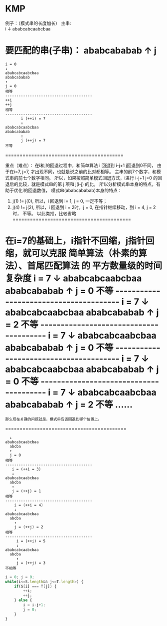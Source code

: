 # KMP

例子：（模式串的长度加长）
主串:   
    i
    ↓
    ababcabcaabcbaa

要匹配的串(子串)：
    ababcababab
    ↑
    j
========================================= 
    i = 0
    ↓
    ababcabcaabcbaa
    ababcababab
    ↑
    j = 0
    相等
    ---------------------------------------
    ++i
    ++j
    相等
    ---------------------------------------
           i (++i) = 7
           ↓
    ababcabcaabcbaa
    ababcababab
           ↑
           j (++j) = 7
    不等
========================================= 

重点（难点）：
在i和j的回退过程中，和简单算法 i 回退到 i-j+1  j回退到0不同，
由于在i=7, j=7, 才出现不同，也就是说之前的比对都相等。
主串的前7个数字，和模式串的前七个数字相同。
所以，如果按照简单模式回退方式，i进行 i-j+1  j=0 的回退后的比较，就是模式串的第 j 项和 j(i-j) 的比，
所以分析模式串本身的特点，有助于优化i的回退数值，
模式串(ababcababab)本身的特点：
1. j(1) != j(0), 所以，i 回退到 i= 1, j = 0, 一定不等；
2. j(4) != j(2), 所以，i 回退到 i = 2时，j = 0, 在指针继续移动，到 i = 4, j = 2时， 不等。
以此类推，比较省略
=========================================  

在i=7的基础上，i指针不回缩，j指针回缩，就可以克服 简单算法（朴素的算法）、首尾匹配算法 的 平方数量级的时间复杂度
           i = 7
           ↓
    ababcabcaabcbaa
     ababcababab
     ↑
     j = 0
     不等
    ---------------------------------------
       i = 7
           ↓
    ababcabcaabcbaa
      ababcababab
        ↑
        j = 2
        不等
    ---------------------------------------
       i = 7
           ↓
    ababcabcaabcbaa
       ababcababab
       ↑
       j = 0
        不等
    ---------------------------------------
       i = 7
           ↓
    ababcabcaabcbaa
        ababcababab
        ↑
        j = 0
        不等
    ---------------------------------------
       i = 7
           ↓
    ababcabcaabcbaa
         ababcababab
           ↑
           j = 2
          不等
    ......
========================================= 
    那么现在关键的问题就是，模式串应该回退到哪个位置上。
     
==========================================     
     
     
      ↓
    ababcabcaabcbaa
      abcba
      ↑
      j = 0
    相等
    ---------------------------------------
       i = (++i = 3)
       ↓
    ababcabcaabcbaa
      abcba
       ↑
       j = (++j) = 1
    相等
    ---------------------------------------
        i = (++i = 4)
        ↓
    ababcabcaabcbaa
      abcba
        ↑
        j = (++j) = 2
    相等
    ---------------------------------------
         i = (++i) = 5
         ↓
    ababcabcaabcbaa
      abcba
         ↑
         j = (++j) = 3
    不相等


``````js
i = 0; j = 0;
while(i<=S.length&& j<=T.length>) {
    if(S[i] === T[j]) {
        ++i;
        ++j;
    } else {
        i = i-j+1;
        j = 0;
    }
}
``````